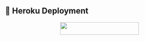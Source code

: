 

## 🚀 Heroku Deployment

<p align="center"><a href="https://heroku.com/deploy?template=https://github.com/Sxamil/song"> <img src="https://img.shields.io/badge/Deploy%20To%20Heroku-blueviolet?style=for-the-badge&logo=heroku" width="210" height="34.45"/></a></p>
